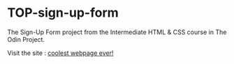 # TOP-sign-up-form
The Sign-Up Form project from the Intermediate HTML &amp; CSS course in The Odin Project.

Visit the site :
[coolest webpage ever!](https://drikkis.github.io/TOP-sign-up-form/)
